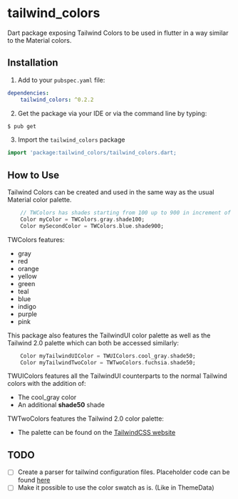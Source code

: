 # tailwind_colors

Dart package exposing Tailwind Colors to be used in flutter in a way similar to the Material colors.

Installation
----
1. Add to your `pubspec.yaml` file:

```yaml
dependencies:
    tailwind_colors: ^0.2.2
```

2. Get the package via your IDE or via the command line by typing:
```bash
$ pub get
```

3. Import the `tailwind_colors` package
```dart
import 'package:tailwind_colors/tailwind_colors.dart;
```

How to Use
----
Tailwind Colors can be created and used in the same way as the usual Material color palette.


```dart
    // TWColors has shades starting from 100 up to 900 in increment of 100
    Color myColor = TWColors.gray.shade100;
    Color mySecondColor = TWColors.blue.shade900;
```
TWColors features:
-  gray
-  red
-  orange
-  yellow 
-  green
-  teal
-  blue
-  indigo
-  purple
-  pink

This package also features the TailwindUI color palette as well as the Tailwind 2.0 palette which can both be accessed similarly:
```dart
    Color myTailwindUIColor = TWUIColors.cool_gray.shade50;
    Color myTailwindTwoColor = TWTwoColors.fuchsia.shade50;
```

TWUIColors features all the TailwindUI counterparts to the normal Tailwind colors with the addition of:
- The cool_gray color
- An additional <b>shade50</b> shade  

TWTwoColors features the Tailwind 2.0 color palette:
- The palette can be found on the [TailwindCSS website](https://tailwindcss.com/docs/customizing-colors)
  

TODO
---

- [ ] Create a parser for tailwind configuration files. Placeholder code can be found [here](https://gist.github.com/MBeliou/be358b9c68035f6061681010c49b448c)
- [ ] Make it possible to use the color swatch as is. (Like in ThemeData)